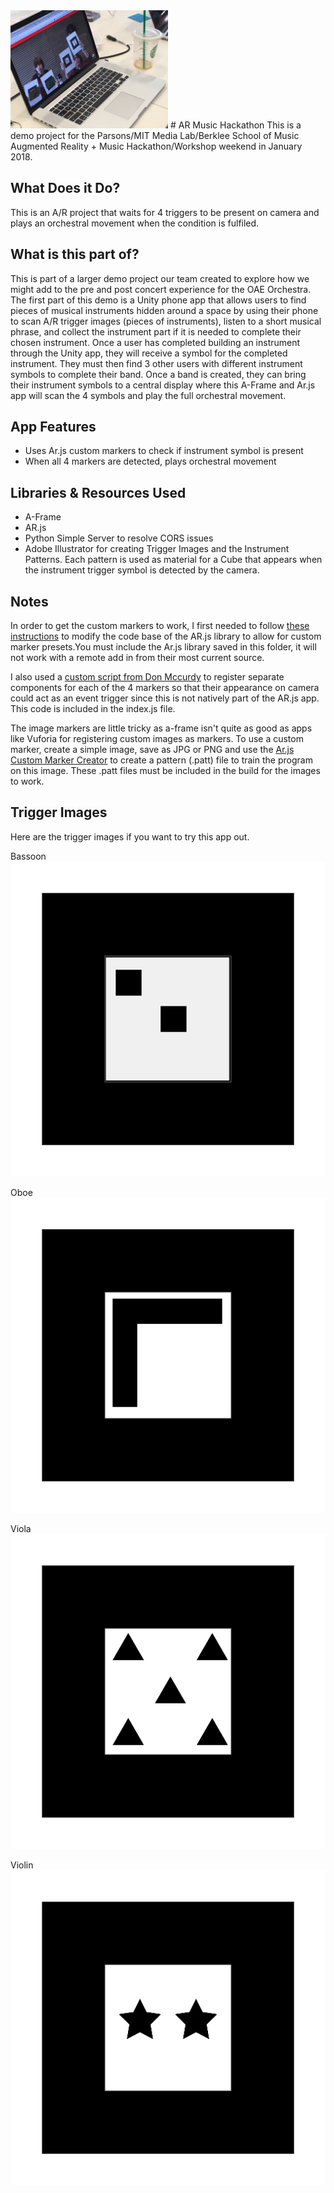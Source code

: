 <img src = "https://github.com/drmartens/arJamMIT/blob/master/demoImage.JPG" width="50%">
# AR Music Hackathon
This is a demo project for the Parsons/MIT Media Lab/Berklee School of Music Augmented Reality + Music Hackathon/Workshop weekend in January 2018.

## What Does it Do?
This is an A/R project that waits for 4 triggers to be present on camera and plays an orchestral movement when the condition is fulfiled.

## What is this part of?
This is part of a larger demo project our team created to explore how we might add to the pre and post concert experience for the OAE Orchestra. The first part of this demo is a Unity phone app that allows users to find pieces of musical instruments hidden around a space by using their phone to scan A/R trigger images (pieces of instruments), listen to a short musical phrase, and collect the instrument part if it is needed to complete their chosen instrument. Once a user has completed building an instrument through the Unity app, they will receive a symbol for the completed instrument. They must then find 3 other users with different instrument symbols to complete their band. Once a band is created, they can bring their instrument symbols to a central display where this A-Frame and Ar.js app will scan the 4 symbols and play the full orchestral movement.

## App Features
* Uses Ar.js custom markers to check if instrument symbol is present
* When all 4 markers are detected, plays orchestral movement

## Libraries & Resources Used
* A-Frame
* AR.js
* Python Simple Server to resolve CORS issues
* Adobe Illustrator for creating Trigger Images and the Instrument Patterns. Each pattern is used as material for a Cube that appears when the instrument trigger symbol is detected by the camera.

## Notes
In order to get the custom markers to work, I first needed to follow [these instructions](https://github.com/wimvdc/AR.js/commit/950e82db6d0c3851647d429282c5ade52ee95891) to modify the code base of the AR.js library to allow for custom marker presets.You must include the Ar.js library saved in this folder, it will not work with a remote add in from their most current source. 

I also used a [custom script from Don Mccurdy](https://github.com/donmccurdy/aframe-extras/issues/180) to register separate components for each of the 4 markers so that their appearance on camera could act as an event trigger since this is not natively part of the AR.js app. This code is included in the index.js file.

The image markers are little tricky as a-frame isn't quite as good as apps like Vuforia for registering custom images as markers. To use a custom marker, create a simple image, save as JPG or PNG and use the [Ar.js Custom Marker Creator](https://jeromeetienne.github.io/AR.js/three.js/examples/marker-training/examples/generator.html) to create a pattern (.patt) file to train the program on this image. These .patt files must be included in the build for the images to work.

## Trigger Images
Here are the trigger images if you want to try this app out.

Bassoon
![bassoonTrigger](https://github.com/drmartens/arJamMIT/blob/master/imageTriggerPhotosforTesting/bassoonTrigger.png)


Oboe
![oboeTrigger](https://github.com/drmartens/arJamMIT/blob/master/imageTriggerPhotosforTesting/oboeTrigger.png)


Viola
![violaTrigger](https://github.com/drmartens/arJamMIT/blob/master/imageTriggerPhotosforTesting/violaTrigger.png)


Violin
![violinTrigger](https://github.com/drmartens/arJamMIT/blob/master/imageTriggerPhotosforTesting/violinTrigger.png)



